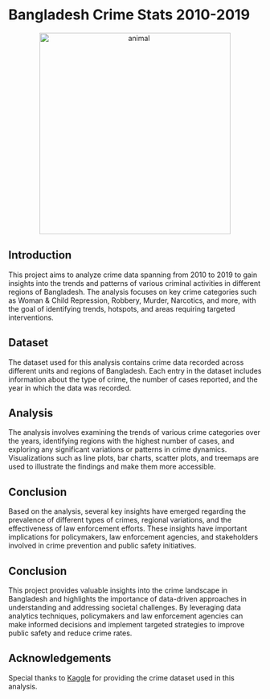 # Bangladesh Crime Stats 2010-2019

<div style="text-align: center;">
    <img src="https://akm-img-a-in.tosshub.com/indiatoday/images/story/202312/crime-022204-16x9.jpg?VersionId=iMYTlhoRY4.1HU4BYNi05glXnpoc_yX5&size=690:388" alt="animal" width="380" height="400">
</div>

## Introduction

This project aims to analyze crime data spanning from 2010 to 2019 to gain insights into the trends and patterns of various criminal activities in different regions of Bangladesh. The analysis focuses on key crime categories such as Woman & Child Repression, Robbery, Murder, Narcotics, and more, with the goal of identifying trends, hotspots, and areas requiring targeted interventions.

## Dataset

The dataset used for this analysis contains crime data recorded across different units and regions of Bangladesh. Each entry in the dataset includes information about the type of crime, the number of cases reported, and the year in which the data was recorded.

## Analysis

The analysis involves examining the trends of various crime categories over the years, identifying regions with the highest number of cases, and exploring any significant variations or patterns in crime dynamics. Visualizations such as line plots, bar charts, scatter plots, and treemaps are used to illustrate the findings and make them more accessible.

## Conclusion

Based on the analysis, several key insights have emerged regarding the prevalence of different types of crimes, regional variations, and the effectiveness of law enforcement efforts. These insights have important implications for policymakers, law enforcement agencies, and stakeholders involved in crime prevention and public safety initiatives.

## Conclusion

This project provides valuable insights into the crime landscape in Bangladesh and highlights the importance of data-driven approaches in understanding and addressing societal challenges. By leveraging data analytics techniques, policymakers and law enforcement agencies can make informed decisions and implement targeted strategies to improve public safety and reduce crime rates.


## Acknowledgements

Special thanks to [Kaggle](https://www.kaggle.com/datasets/firozkabir1/crime-statistics-of-bangladesh-2010-2019) for providing the crime dataset used in this analysis.


